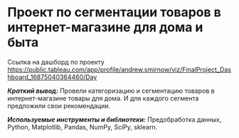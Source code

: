 # Проект по сегментации товаров в интернет-магазине  для дома и быта 

Ссылка на дашборд по проекту https://public.tableau.com/app/profile/andrew.smirnow/viz/FinalProject_Dashboard_16875040364460/Day

***Краткий вывод:*** Провели категоризацию и сегментацию товаров в интернет-магазине товары для дома. И для каждого сегмента предложили свои рекомендации.

***Используемые инструменты и библиотеки:*** Предобработка данных, Python, Matplotlib, Pandas, NumPy, SciPy, sklearn. 

 
